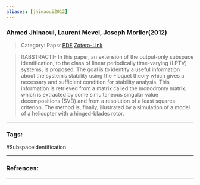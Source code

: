 ```yaml
---
aliases: [jhinaoui2012]
---
```


### Ahmed Jhinaoui, Laurent Mevel, Joseph Morlier(2012)

>Category: Papsr
>[PDF](jhinaoui2012.pdf)
>[Zotero-Link](zotero://select/items/@jhinaoui2012)

>[!ABSTRACT]-
>In this paper, an extension of the output-only subspace identification, to the class of linear periodically time-varying (LPTV) systems, is proposed. The goal is to identify a useful information about the system’s stability using the Floquet theory which gives a necessary and sufficient condition for stability analysis. This information is retrieved from a matrix called the monodromy matrix, which is extracted by some simultaneous singular value decompositions (SVD) and from a resolution of a least squares criterion. The method is, finally, illustrated by a simulation of a model of a helicopter with a hinged-blades rotor.

---

### Tags:

#SubspaceIdentification 

---
### Refrences:


---

